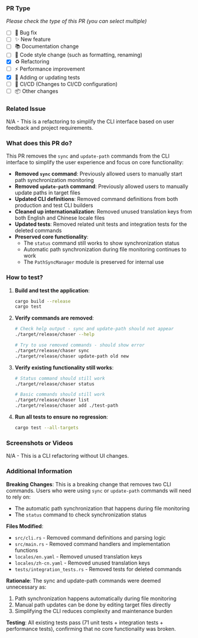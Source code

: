### PR Type

*Please check the type of this PR (you can select multiple)*

- [ ] 🐞 Bug fix
- [ ] ✨ New feature
- [ ] 📚 Documentation change
- [ ] 🎨 Code style change (such as formatting, renaming)
- [x] ♻️ Refactoring
- [ ] ⚡️ Performance improvement
- [x] 🧪 Adding or updating tests
- [ ] 🤖 CI/CD (Changes to CI/CD configuration)
- [ ] 📦 Other changes

### Related Issue

N/A - This is a refactoring to simplify the CLI interface based on user feedback and project requirements.

### What does this PR do?

This PR removes the `sync` and `update-path` commands from the CLI interface to simplify the user experience and focus on core functionality:

- **Removed `sync` command**: Previously allowed users to manually start path synchronization monitoring
- **Removed `update-path` command**: Previously allowed users to manually update paths in target files
- **Updated CLI definitions**: Removed command definitions from both production and test CLI builders
- **Cleaned up internationalization**: Removed unused translation keys from both English and Chinese locale files
- **Updated tests**: Removed related unit tests and integration tests for the deleted commands
- **Preserved core functionality**: 
  - The `status` command still works to show synchronization status
  - Automatic path synchronization during file monitoring continues to work
  - The `PathSyncManager` module is preserved for internal use

### How to test?

1. **Build and test the application**:
   ```bash
   cargo build --release
   cargo test
   ```

2. **Verify commands are removed**:
   ```bash
   # Check help output - sync and update-path should not appear
   ./target/release/chaser --help
   
   # Try to use removed commands - should show error
   ./target/release/chaser sync
   ./target/release/chaser update-path old new
   ```

3. **Verify existing functionality still works**:
   ```bash
   # Status command should still work
   ./target/release/chaser status
   
   # Basic commands should still work
   ./target/release/chaser list
   ./target/release/chaser add ./test-path
   ```

4. **Run all tests to ensure no regression**:
   ```bash
   cargo test --all-targets
   ```

### Screenshots or Videos

N/A - This is a CLI refactoring without UI changes.

### Additional Information

**Breaking Changes**: This is a breaking change that removes two CLI commands. Users who were using `sync` or `update-path` commands will need to rely on:
- The automatic path synchronization that happens during file monitoring
- The `status` command to check synchronization status

**Files Modified**:
- `src/cli.rs` - Removed command definitions and parsing logic
- `src/main.rs` - Removed command handlers and implementation functions
- `locales/en.yaml` - Removed unused translation keys
- `locales/zh-cn.yaml` - Removed unused translation keys  
- `tests/integration_tests.rs` - Removed tests for deleted commands

**Rationale**: The sync and update-path commands were deemed unnecessary as:
1. Path synchronization happens automatically during file monitoring
2. Manual path updates can be done by editing target files directly
3. Simplifying the CLI reduces complexity and maintenance burden

**Testing**: All existing tests pass (71 unit tests + integration tests + performance tests), confirming that no core functionality was broken.